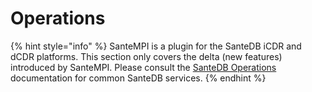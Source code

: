 # Operations



{% hint style="info" %}
SanteMPI is a plugin for the SanteDB iCDR and dCDR platforms. This section only covers the delta (new features) introduced by SanteMPI. Please consult the [SanteDB Operations](../operations/operations/) documentation for common SanteDB services.
{% endhint %}
